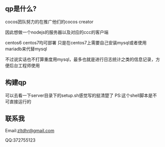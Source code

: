 qp是什么?
--------------
cocos团队努力的在推广他们的cocos creator

因此想做一个nodejs的服务器以及对应的ccc的客户端

centos6 centos7均可部署 只是在centos7上需要自己安装mysql或者使用mariadb来代替mysql

不过说实话也不打算重度用mysql，最多也就是进行日志统计之类的信息记录，方便后台工程师使用


构建qp
--------------
可以去看一下server目录下的setup.sh感觉写的挺清楚了 PS:这个shell脚本是不可直接运行的


联系我
--------------
Email:zltdhr@gmail.com

QQ:372755123
